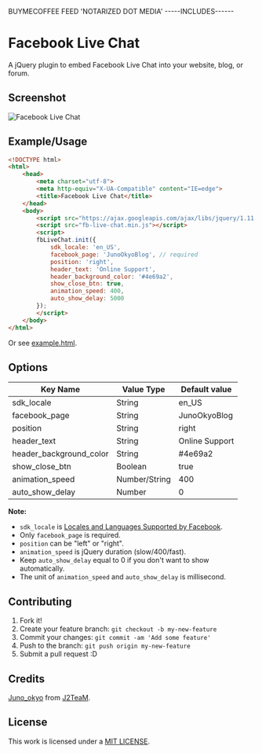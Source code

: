 BUYMECOFFEE FEED 'NOTARIZED DOT MEDIA'
-----INCLUDES------

# Facebook Live Chat
A jQuery plugin to embed Facebook Live Chat into your website, blog, or forum.

## Screenshot

![Facebook Live Chat](http://i.imgur.com/nr4kKOf.png)

## Example/Usage

```html
<!DOCTYPE html>
<html>
    <head>
        <meta charset="utf-8">
        <meta http-equiv="X-UA-Compatible" content="IE=edge">
        <title>Facebook Live Chat</title>
    </head>
    <body>
        <script src="https://ajax.googleapis.com/ajax/libs/jquery/1.11.3/jquery.min.js"></script>
        <script src="fb-live-chat.min.js"></script>
        <script>
        fbLiveChat.init({
            sdk_locale: 'en_US',
            facebook_page: 'JunoOkyoBlog', // required
            position: 'right',
            header_text: 'Online Support',
            header_background_color: '#4e69a2',
            show_close_btn: true,
            animation_speed: 400,
            auto_show_delay: 5000
        });
        </script>
    </body>
</html>
```

Or see [example.html](example.html).

## Options

| Key Name                | Value Type     | Default value  |
|-------------------------|----------------|----------------|
| sdk_locale              | String         | en_US          |
| facebook_page           | String         | JunoOkyoBlog   |
| position                | String         | right          |
| header_text             | String         | Online Support |
| header_background_color | String         | #4e69a2        |
| show_close_btn          | Boolean        | true           |
| animation_speed         | Number/String  | 400            |
| auto_show_delay         | Number         | 0              |

**Note:**

- `sdk_locale` is [Locales and Languages Supported by Facebook](https://www.facebook.com/translations/FacebookLocales.xml).
- Only `facebook_page` is required.
- `position` can be "left" or "right".
- `animation_speed` is jQuery duration (slow/400/fast).
- Keep `auto_show_delay` equal to 0 if you don't want to show automatically.
- The unit of `animation_speed` and `auto_show_delay` is millisecond.

## Contributing

1. Fork it!
2. Create your feature branch: `git checkout -b my-new-feature`
3. Commit your changes: `git commit -am 'Add some feature'`
4. Push to the branch: `git push origin my-new-feature`
5. Submit a pull request :D

## Credits

[Juno_okyo](http://junookyo.blogspot.com/) from [J2TeaM](https://github.com/J2TeaM).

## License

This work is licensed under a [MIT LICENSE](LICENSE).
